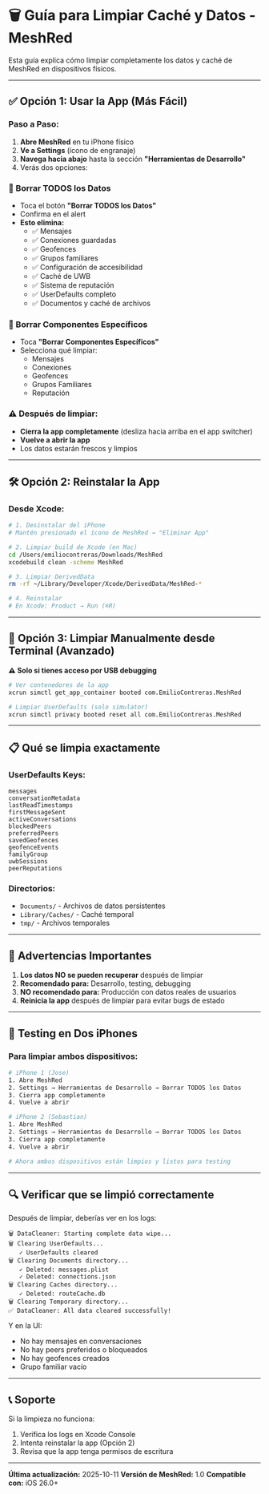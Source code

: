 # 🗑️ Guía para Limpiar Caché y Datos - MeshRed

Esta guía explica cómo limpiar completamente los datos y caché de MeshRed en dispositivos físicos.

---

## ✅ Opción 1: Usar la App (Más Fácil)

### Paso a Paso:

1. **Abre MeshRed** en tu iPhone físico
2. **Ve a Settings** (ícono de engranaje)
3. **Navega hacia abajo** hasta la sección **"Herramientas de Desarrollo"**
4. Verás dos opciones:

### 🔴 Borrar TODOS los Datos
- Toca el botón **"Borrar TODOS los Datos"**
- Confirma en el alert
- **Esto elimina:**
  - ✅ Mensajes
  - ✅ Conexiones guardadas
  - ✅ Geofences
  - ✅ Grupos familiares
  - ✅ Configuración de accesibilidad
  - ✅ Caché de UWB
  - ✅ Sistema de reputación
  - ✅ UserDefaults completo
  - ✅ Documentos y caché de archivos

### 🎯 Borrar Componentes Específicos
- Toca **"Borrar Componentes Específicos"**
- Selecciona qué limpiar:
  - Mensajes
  - Conexiones
  - Geofences
  - Grupos Familiares
  - Reputación

### ⚠️ Después de limpiar:
- **Cierra la app completamente** (desliza hacia arriba en el app switcher)
- **Vuelve a abrir la app**
- Los datos estarán frescos y limpios

---

## 🛠️ Opción 2: Reinstalar la App

### Desde Xcode:

```bash
# 1. Desinstalar del iPhone
# Mantén presionado el ícono de MeshRed → "Eliminar App"

# 2. Limpiar build de Xcode (en Mac)
cd /Users/emiliocontreras/Downloads/MeshRed
xcodebuild clean -scheme MeshRed

# 3. Limpiar DerivedData
rm -rf ~/Library/Developer/Xcode/DerivedData/MeshRed-*

# 4. Reinstalar
# En Xcode: Product → Run (⌘R)
```

---

## 🔧 Opción 3: Limpiar Manualmente desde Terminal (Avanzado)

**⚠️ Solo si tienes acceso por USB debugging**

```bash
# Ver contenedores de la app
xcrun simctl get_app_container booted com.EmilioContreras.MeshRed

# Limpiar UserDefaults (solo simulator)
xcrun simctl privacy booted reset all com.EmilioContreras.MeshRed
```

---

## 📋 Qué se limpia exactamente

### UserDefaults Keys:
```
messages
conversationMetadata
lastReadTimestamps
firstMessageSent
activeConversations
blockedPeers
preferredPeers
savedGeofences
geofenceEvents
familyGroup
uwbSessions
peerReputations
```

### Directorios:
- `Documents/` - Archivos de datos persistentes
- `Library/Caches/` - Caché temporal
- `tmp/` - Archivos temporales

---

## 🚨 Advertencias Importantes

1. **Los datos NO se pueden recuperar** después de limpiar
2. **Recomendado para:** Desarrollo, testing, debugging
3. **NO recomendado para:** Producción con datos reales de usuarios
4. **Reinicia la app** después de limpiar para evitar bugs de estado

---

## 🧪 Testing en Dos iPhones

### Para limpiar ambos dispositivos:

```bash
# iPhone 1 (Jose)
1. Abre MeshRed
2. Settings → Herramientas de Desarrollo → Borrar TODOS los Datos
3. Cierra app completamente
4. Vuelve a abrir

# iPhone 2 (Sebastian)
1. Abre MeshRed
2. Settings → Herramientas de Desarrollo → Borrar TODOS los Datos
3. Cierra app completamente
4. Vuelve a abrir

# Ahora ambos dispositivos están limpios y listos para testing
```

---

## 🔍 Verificar que se limpió correctamente

Después de limpiar, deberías ver en los logs:

```
🗑️ DataCleaner: Starting complete data wipe...
🗑️ Clearing UserDefaults...
   ✓ UserDefaults cleared
🗑️ Clearing Documents directory...
   ✓ Deleted: messages.plist
   ✓ Deleted: connections.json
🗑️ Clearing Caches directory...
   ✓ Deleted: routeCache.db
🗑️ Clearing Temporary directory...
✅ DataCleaner: All data cleared successfully!
```

Y en la UI:
- No hay mensajes en conversaciones
- No hay peers preferidos o bloqueados
- No hay geofences creados
- Grupo familiar vacío

---

## 📞 Soporte

Si la limpieza no funciona:
1. Verifica los logs en Xcode Console
2. Intenta reinstalar la app (Opción 2)
3. Revisa que la app tenga permisos de escritura

---

**Última actualización:** 2025-10-11
**Versión de MeshRed:** 1.0
**Compatible con:** iOS 26.0+
